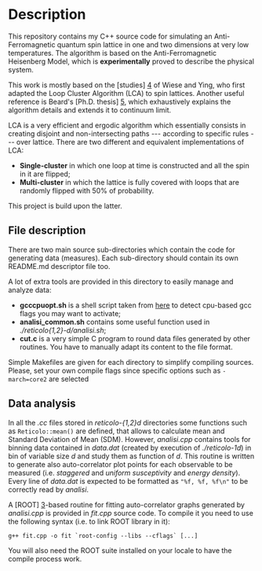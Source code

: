 Description
===========================

This repository contains my C++ source code for simulating an Anti-Ferromagnetic quantum spin lattice in one and two dimensions at very low temperatures.
The algorithm is based on the Anti-Ferromagnetic Heisenberg Model, which is __experimentally__ proved to describe the physical system.


This work is mostly based on the [studies] [4] of Wiese and Ying, who first adapted the Loop Cluster Algorithm (LCA) to spin lattices.
Another useful reference is Beard's [Ph.D. thesis] [5], which exhaustively explains the algorithm details and extends it to continuum limit.


LCA is a very efficient and ergodic algorithm which essentially consists in creating disjoint and non-intersecting paths --- according to specific rules --- over lattice.
There are two different and equivalent implementations of LCA:
* __Single-cluster__
in which one loop at time is constructed and all the spin in it are flipped;
* __Multi-cluster__
in which the lattice is fully covered with loops that are randomly flipped with 50% of probability.

This project is build upon the latter.

File description
-------------------

There are two main source sub-directories which contain the code for generating data (measures).
Each sub-directory should contain its own README.md descriptor file too.

A lot of extra tools are provided in this directory to easily manage and analyze data:
* **gcccpuopt.sh** is a shell script taken from [here][6] to detect cpu-based gcc flags you may want to activate;
* **analisi_common.sh** contains some useful function used in *./reticolo{1,2}-d/analisi.sh*;
* **cut.c** is a very simple C program to round data files generated by other routines.
You have to manually adapt its content to the file format.

Simple Makefiles are given for each directory to simplify compiling sources.
Please, set your own compile flags since specific options such as `-march=core2` are selected

Data analysis
---------

In all the *.cc* files stored in *reticolo-{1,2}d* directories some functions such as `Reticolo::mean()` are defined, that allows to calculate mean and Standard Deviation of Mean (SDM).
However, *analisi.cpp* contains tools for binning data contained in *data.dat* (created by execution of *./reticolo-1d*) in bin of variable size _d_ and study them as function of _d_.
This routine is written to generate also auto-correlator plot points for each observable to be measured (i.e. _staggered_ and _uniform susceptivity_ and _energy density_).
Every line of *data.dat* is expected to be formatted as `"%f, %f, %f\n"` to be correctly read by *analisi*.


A [ROOT] [3]-based routine for fitting auto-correlator graphs generated by _analisi.cpp_ is provided in _fit.cpp_ source code.
To compile it you need to use the following syntax (i.e. to link ROOT library in it):

	g++ fit.cpp -o fit `root-config --libs --cflags` [...]

You will also need the ROOT suite installed on your locale to have the compile process work.


[3]: http://root.cern.ch/drupal/ "Go to ROOT homepage"
[4]: http://arxiv.org/abs/hep-lat/9204015v1 "Blockspin Cluster Algorithms for Quantum Spin Systems"
[5]: http://dspace.mit.edu/handle/1721.1/38414#files-area "Improvements in Cluster Algorithms for Quantum Spin Systems"
[6]: https://github.com/pixelb/scripts/commits/master/scripts/gcccpuopt "Pádraig Brady"
